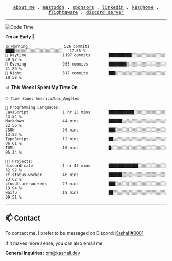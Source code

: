 <p align="center">
  <samp>
    <a href="https://jordanjones.org/">about me</a> .
    <a href="https://mastodon.social/@kashall">mastodon</a> .
    <a href="https://github.com/sponsors/kashalls">sponsors</a> .
    <a href="https://linkedin.com/in/jordpjones">linkedin</a> .
    <a href="https://github.com/kashalls/home-cluster">k8s@home</a> .
    <a href="https://flightaware.com/adsb/stats/user/kashalls">flightaware</a> .
    <a href="https://discord.gg/ctgrp8k">discord server</a>
  </samp>
</p>

---

<!--START_SECTION:waka-->
![Code Time](http://img.shields.io/badge/Code%20Time-1%2C273%20hrs%2029%20mins-blue)

**I'm an Early 🐤** 

```text
🌞 Morning                526 commits         ████░░░░░░░░░░░░░░░░░░░░░   17.56 % 
🌆 Daytime                1197 commits        ██████████░░░░░░░░░░░░░░░   39.97 % 
🌃 Evening                955 commits         ████████░░░░░░░░░░░░░░░░░   31.89 % 
🌙 Night                  317 commits         ███░░░░░░░░░░░░░░░░░░░░░░   10.58 % 
```


📊 **This Week I Spent My Time On** 

```text
🕑︎ Time Zone: America/Los_Angeles

💬 Programming Languages: 
JavaScript               1 hr 25 mins        ███████████░░░░░░░░░░░░░░   43.54 % 
Markdown                 44 mins             ██████░░░░░░░░░░░░░░░░░░░   22.56 % 
JSON                     26 mins             ███░░░░░░░░░░░░░░░░░░░░░░   13.53 % 
TypeScript               12 mins             ██░░░░░░░░░░░░░░░░░░░░░░░   06.61 % 
TOML                     10 mins             █░░░░░░░░░░░░░░░░░░░░░░░░   05.34 % 

🐱‍💻 Projects: 
discord-cafe             1 hr 43 mins        █████████████░░░░░░░░░░░░   52.92 % 
cf-status-worker         46 mins             ██████░░░░░░░░░░░░░░░░░░░   23.62 % 
cloudflare-workers       27 mins             ███░░░░░░░░░░░░░░░░░░░░░░   13.94 % 
waifu                    18 mins             ██░░░░░░░░░░░░░░░░░░░░░░░   09.51 % 
```


<!--END_SECTION:waka-->

---

## 📫 Contact

To contact me, I prefer to be messaged on Discord:  [Kashall#0001](https://discord.com/users/201077739589992448)

If it makes more sense, you can also email me:

**General Inquiries:** pm@kashall.dev  
